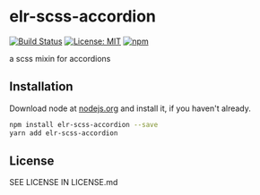 # elr-scss-accordion

[![Build Status](https://travis-ci.org/Beth3346/elr-scss-accordion.svg?branch=master)](https://travis-ci.org/Beth3346/elr-scss-accordion)
[![License: MIT](https://img.shields.io/badge/License-MIT-yellow.svg)](https://opensource.org/licenses/MIT)
[![npm](https://img.shields.io/npm/dm/elr-scss-accordion.svg?style=flat)]()

a scss mixin for accordions

## Installation

Download node at [nodejs.org](http://nodejs.org) and install it, if you haven't already.

```sh
npm install elr-scss-accordion --save
yarn add elr-scss-accordion
```

## License

SEE LICENSE IN LICENSE.md
